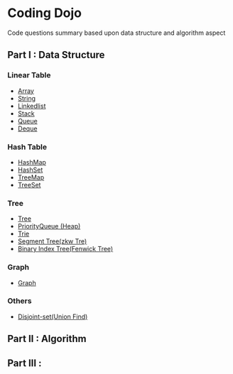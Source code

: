 # Coding Dojo
Code questions summary based upon data structure and algorithm aspect

## Part I : Data Structure
### Linear Table
- [Array](./data_structure/array.md)
- [String]()
- [Linkedlist]()
- [Stack]()
- [Queue]()
- [Deque]()

### Hash Table
- [HashMap]()
- [HashSet]()
- [TreeMap]()
- [TreeSet]()

### Tree
- [Tree]()
- [PriorityQueue (Heap)]()
- [Trie]()
- [Segment Tree(zkw Tre)]()
- [Binary Index Tree(Fenwick Tree)]()

### Graph
- [Graph]()

### Others
- [Disjoint-set(Union Find)]() 

## Part II : Algorithm


## Part III : 
